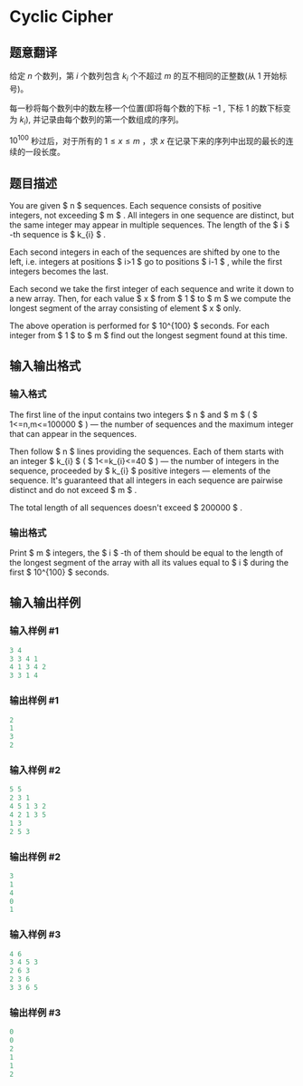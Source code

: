 # Cyclic Cipher

## 题意翻译

给定 $n$ 个数列，第 $i$ 个数列包含 $k_i$ 个不超过 $m$ 的互不相同的正整数(从 $1$ 开始标号)。

每一秒将每个数列中的数左移一个位置(即将每个数的下标 $-1$ , 下标 $1$ 的数下标变为 $k_i$), 并记录由每个数列的第一个数组成的序列。

$10^{100}$ 秒过后，对于所有的 $1\leqslant x\leqslant m$ ，求 $x$ 在记录下来的序列中出现的最长的连续的一段长度。

## 题目描述

You are given $ n $ sequences. Each sequence consists of positive integers, not exceeding $ m $ . All integers in one sequence are distinct, but the same integer may appear in multiple sequences. The length of the $ i $ -th sequence is $ k_{i} $ .

Each second integers in each of the sequences are shifted by one to the left, i.e. integers at positions $ i&gt;1 $ go to positions $ i-1 $ , while the first integers becomes the last.

Each second we take the first integer of each sequence and write it down to a new array. Then, for each value $ x $ from $ 1 $ to $ m $ we compute the longest segment of the array consisting of element $ x $ only.

The above operation is performed for $ 10^{100} $ seconds. For each integer from $ 1 $ to $ m $ find out the longest segment found at this time.

## 输入输出格式

### 输入格式

The first line of the input contains two integers $ n $ and $ m $ ( $ 1<=n,m<=100000 $ ) — the number of sequences and the maximum integer that can appear in the sequences.

Then follow $ n $ lines providing the sequences. Each of them starts with an integer $ k_{i} $ ( $ 1<=k_{i}<=40 $ ) — the number of integers in the sequence, proceeded by $ k_{i} $ positive integers — elements of the sequence. It's guaranteed that all integers in each sequence are pairwise distinct and do not exceed $ m $ .

The total length of all sequences doesn't exceed $ 200000 $ .

### 输出格式

Print $ m $ integers, the $ i $ -th of them should be equal to the length of the longest segment of the array with all its values equal to $ i $ during the first $ 10^{100} $ seconds.

## 输入输出样例

### 输入样例 #1

```cpp
3 4
3 3 4 1
4 1 3 4 2
3 3 1 4

```
### 输出样例 #1

```cpp
2
1
3
2

```
### 输入样例 #2

```cpp
5 5
2 3 1
4 5 1 3 2
4 2 1 3 5
1 3
2 5 3

```
### 输出样例 #2

```cpp
3
1
4
0
1

```
### 输入样例 #3

```cpp
4 6
3 4 5 3
2 6 3
2 3 6
3 3 6 5

```
### 输出样例 #3

```cpp
0
0
2
1
1
2

```
